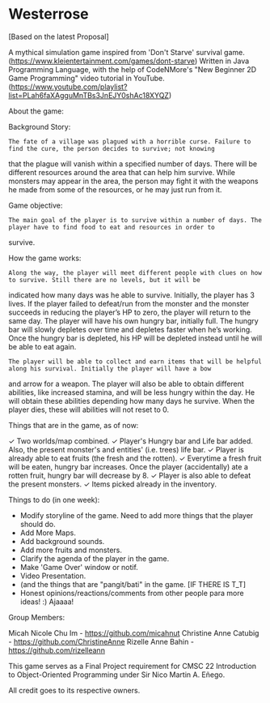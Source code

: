 # Westerrose

[Based on the latest Proposal]

A mythical simulation game inspired from 'Don't Starve' survival game. (https://www.kleientertainment.com/games/dont-starve)
Written in Java Programming Language, with the help of CodeNMore's "New Beginner 2D Game Programming" video tutorial in YouTube. (https://www.youtube.com/playlist?list=PLah6faXAgguMnTBs3JnEJY0shAc18XYQZ)

About the game:

Background Story:

	The fate of a village was plagued with a horrible curse. Failure to find the cure, the person decides to survive; not knowing
that the plague will vanish within a specified number of days. There will be different resources around the area that can help him
survive. While monsters may appear in the area, the person may fight it with the weapons he made from some of the resources, or he may
just run from it.

Game objective:

	The main goal of the player is to survive within a number of days. The player have to find food to eat and resources in order to
survive.
	
How the game works:

	Along the way, the player will meet different people with clues on how to survive. Still there are no levels, but it will be
indicated how many days was he able to survive. Initially, the player has 3 lives. If the player failed to defeat/run from the monster
and the monster succeeds in reducing the player’s HP to zero, the player will return to the same day. The player will have his own
hungry bar, initially full. The hungry bar will slowly depletes over time and depletes faster when he’s working. Once the hungry bar is
depleted, his HP will be depleted instead until he will be able to eat again.

	The player will be able to collect and earn items that will be helpful along his survival. Initially the player will have a bow
and arrow for a weapon. The player will also be able to obtain different abilities, like increased stamina, and will be less hungry
within the day. He will obtain these abilities depending how many days he survive. When the player dies, these will abilities will not
reset to 0.


Things that are in the game, as of now: 

✓ Two worlds/map combined. 
✓ Player's Hungry bar and Life bar added. Also, the present monster's and entities' (i.e. trees) life bar. 
✓ Player is already able to eat fruits (the fresh and the rotten). 
✓ Everytime a fresh fruit will be eaten, hungry bar increases. Once the player (accidentally) ate a rotten fruit, hungry bar will decrease by 8. 
✓ Player is also able to defeat the present monsters. 
✓ Items picked already in the inventory. 


Things to do (in one week):

  - Modify storyline of the game. Need to add more things that the player should do. 
  - Add More Maps.
  - Add background sounds. 
  - Add more fruits and monsters. 
  - Clarify the agenda of the player in the game. 
  - Make 'Game Over' window or notif. 
  - Video Presentation. 
  - (and the things that are "pangit/bati" in the game. [IF THERE IS T_T] 
  - Honest opinions/reactions/comments from other people para more ideas! :) Ajaaaa!


Group Members: 

Micah Nicole Chu Im - https://github.com/micahnut
Christine Anne Catubig - https://github.com/ChristineAnne
Rizelle Anne Bahin - https://github.com/rizelleann 

This game serves as a Final Project requirement for CMSC 22 Introduction to Object-Oriented Programming under Sir Nico Martin A. Eñego. 

All credit goes to its respective owners.
